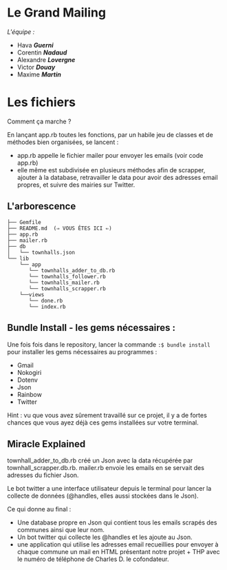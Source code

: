 # Le Grand Mailing 

*L'équipe :* 
- Hava ***Guerni*** 
- Corentin ***Nadaud*** 
- Alexandre ***Lovergne***
- Victor ***Douay*** 
- Maxime ***Martin***


# Les fichiers 
 Comment ça marche ?

En lançant app.rb toutes les fonctions, par un habile jeu de classes et de méthodes bien organisées, se lancent : 
- app.rb appelle le fichier mailer pour envoyer les emails (voir code app.rb)
- elle même est subdivisée en plusieurs méthodes afin de scrapper, ajouter à la database, retravailler le data pour avoir des adresses email propres, et suivre des mairies sur Twitter. 

## L'arborescence 

```
├── Gemfile
├── README.md  (⇒ VOUS ÊTES ICI ⇐) 
├── app.rb
├── mailer.rb
├── db
│   └── townhalls.json
└── lib
    └── app
       └── townhalls_adder_to_db.rb
       └── townhalls_follower.rb
       └── townhalls_mailer.rb
       └── townhalls_scrapper.rb
    └──views
       └── done.rb
       └── index.rb
```

## Bundle Install - les gems nécessaires :

Une fois fois dans le repository, lancer la commande ``:$ bundle install`` pour installer les gems nécessaires au programmes : 

-  Gmail 
- Nokogiri 
- Dotenv
- Json 
- Rainbow
- Twitter

Hint : vu que vous avez sûrement travaillé sur ce projet, il y a de fortes chances que vous ayez déjà ces gems installées sur votre terminal. 

## Miracle Explained 

townhall_adder_to_db.rb créé un Json avec la data récupérée par townhall_scrapper.db.rb.
mailer.rb envoie les emails en se servait des adresses du fichier Json.

Le bot twitter a une interface utilisateur depuis le terminal pour lancer la collecte de données (@handles, elles aussi stockées dans le Json).  

Ce qui donne au final : 

- Une database propre en Json qui contient tous les emails scrapés des communes ainsi que leur nom.
- Un bot twitter qui collecte les @handles et les ajoute au Json.
- une application qui utilise les adresses email recueillies pour envoyer à chaque commune un mail en HTML présentant notre projet + THP avec le numéro de téléphone de Charles D. le cofondateur. 
